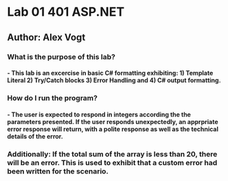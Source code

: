 # Lab 01 401 ASP.NET
## Author: Alex Vogt

### What is the purpose of this lab?
#### - This lab is an excercise in basic C# formatting exhibiting: 1) Template Literal 2) Try/Catch blocks 3) Error Handling and 4) C# output formatting.

### How do I run the program?
#### - The user is expected to respond in integers according the the parameters presented. If the user responds unexpectedly, an apprpriate error response will return, with a polite response as well as the technical details of the error.

### Additionally: If the total sum of the array is less than 20, there will be an error. This is used to exhibit that a custom error had been written for the scenario.
